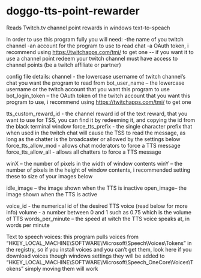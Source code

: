 # doggo-tts-point-rewarder
Reads Twitch.tv channel point rewards in windows text-to-speach

In order to use this program fully you will need:
  -the name of you twitch channel
  -an account for the program to use to read chat
  -a OAuth token, i recommend using https://twitchapps.com/tmi/ to get one
  -- if you want it to use a channel point redeem your twitch channel must have access to channel points (be a twitch affiliate or partner)
  
config file details:
  channel - the lowercase username of twitch channel’s chat you want the program to read from
  bot_user_name – the lowercase username or the twitch account that you want this program to use
  bot_login_token – the OAuth token of the twitch account that you want this program to use, i recommend using https://twitchapps.com/tmi/ to get one

  tts_custom_reward_id - the channel reward id of the text reward, that you want to use for TSS, you can find it by redeeming it, and copying the id from the black terminal window
  force_tts_prefix - the single character prefix that when used in the twitch chat will cause the TSS to read the message, as long as the chatter is the broadcaster or allowed by the settings below
  force_tts_allow_mod - allows chat moderators to force a TTS message
  force_tts_allow_all - allows all chatters to force a TTS message

  winX – the number of pixels in the width of window contents 
  winY – the number of pixels in the height of window contents, i recommended setting these to size of your images below
  
  idle_image – the image shown when the TTS is inactive 
  open_image– the image shown when the TTS is active 

  voice_id - the numerical id of the desired TTS voice (read below for more info)
  volume - a number between 0 and 1 such as 0.75 which is the volume of TTS
  words_per_minute – the speed at witch the TTS voice speaks at, in words per minute

Text to speech voices:
  this program pulls voices from “HKEY_LOCAL_MACHINE\SOFTWARE\Microsoft\Speech\Voices\Tokens” in the registry, so if you install voices and you can’t get them, look here
  if you download voices though windows settings they will be added to “HKEY_LOCAL_MACHINE\SOFTWARE\Microsoft\Speech_OneCore\Voices\Tokens” simply moving them will work
